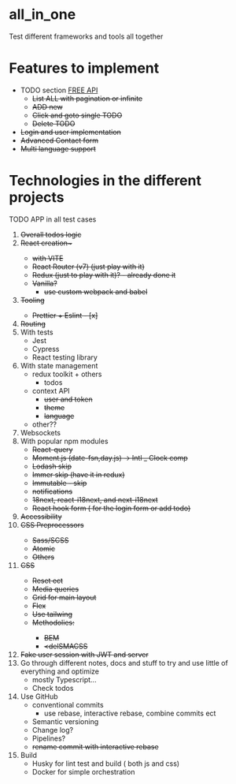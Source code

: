 # all_in_one
Test different frameworks and tools all together

# Features to implement
* TODO section [FREE API](https://dummyjson.com/docs/todos)
    * <del>List ALL with pagination or infinite
    * <del>ADD new
    * <del>Click and goto single TODO
    * <del>Delete TODO
* <del>Login and user implementation
* <del>Advanced Contact form
* <del>Multi language support 

# Technologies in the different projects
TODO APP in all test cases
1.	<del>Overall todos logic
2.	<del>React creation~
    * with VITE
    * React Router (v7) (just play with it)
    * Redux (just to play with it)? - already done it
    * Vanilla?
        * use custom webpack and babel
3.  <del>Tooling
    * Prettier + Eslint - [x]
3.  <del> Routing
4.	With tests
    * Jest
    * Cypress
    * React testing library 
4. With state management
    * redux toolkit + others
        - todos
    * context API
        - <del>user and token
        - <del>theme
        - <del>language
    * other??
4.  Websockets
5.	With popular npm modules
    * <del>React-query
    * <del>Moment.js (date-fsn,day.js) -> Intl _ Clock comp
    * <del>Lodash skip
    * <del>Immer skip (have it in redux)
    * <del>Immutable - skip
    * <del>notifications
    * <del>18next, react-i18next, and next-i18next
    * <del>React hook form ( for the login form or add todo)
6.	<del>Accessibility
7.	<del>CSS Preprocessors
    * <del>Sass/SCSS  
    * <del>Atomic
    * <del>Others
8.	<del>CSS
    * <del>Reset ect
    * <del>Media queries
    * <del>Grid for main layout
    * <del>Flex
    * <del>Use tailwing
    * <del>Methodolies:
        * <del>BEM
        * <delSMACSS
9.	<del>Fake user session with JWT and server
9.  Go through different notes, docs and stuff to try and use little of everything and optimize
    * mostly Typescript...
    * Check todos
10.	Use GitHub 
    * conventional commits 
        * use rebase, interactive rebase, combine commits ect
    * Semantic versioning
    * Change log?
    * Pipelines?
    * <del>rename commit with interactive rebase
11.	Build
    * Husky for lint test and build ( both js and css)
    * Docker for simple orchestration